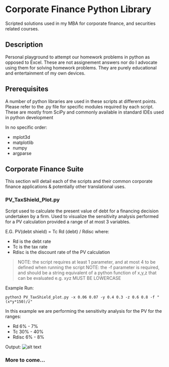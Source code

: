 # Corporate Finance Python Library

Scripted solutions used in my MBA for corporate finance, and securities related courses.


## Description

Personal playground to attempt our homework problems in python as opposed to Excel. These are not assignement answers nor do I advocate using them for solving homework problems. They are purely educational and entertainment of my own devices.


## Prerequisites

A number of python libraries are used in these scripts at different points. Please refer to the .py file for specific modules required by each script.
These are mostly from SciPy and commonly available in standard IDEs used in python development

In no specific order:
  + mplot3d
  + matplotlib
  + numpy
  + argparse


## Corporate Finance Suite

This section will detail each of the scripts and their common corporate finance applications & potentially other translational uses.


### PV_TaxShield_Plot.py

Script used to calculate the present value of debt for a financing decision undertaken by a firm. Used to visualize the sensitivity analysis performed for a PV calculation provided a range of at most 3 variables.

E.G.   PV(debt shield) = Tc Rd (debt) / Rdisc   where:
  - Rd      is the debt rate
  - Tc      is the tax rate
  - Rdisc   is the discount rate of the PV calculation

  > NOTE: the script requires at least 1 parameter, and at most 4 to be defined when running the script
  > NOTE: the -f parameter is required, and should be a string equivalent of a python function of x,y,z that can be evaluated e.g. x*y*z  MUST BE LOWERCASE

Example Run:
```
python3 PV_TaxShield_plot.py -x 0.06 0.07 -y 0.4 0.3 -z 0.6 0.8 -f "(x*y*150)/z"
```

In this example we are performing the sensitivity analysis for the PV for the ranges:
- Rd      6% - 7%
- Tc      30% - 40%
- Rdisc   6% - 8%

Output:
![alt text](https://raw.githubusercontent.com/morendav/Corporate_Finance/master/samples/PV_CorpTaxShield.png)


### More to come...
